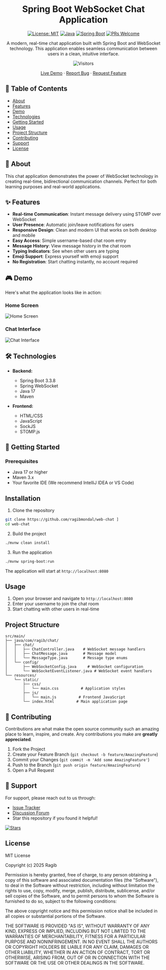 <div align="center">

# Spring Boot WebSocket Chat Application

[![License: MIT](https://img.shields.io/badge/License-MIT-yellow.svg)](https://opensource.org/licenses/MIT)
[![Java](https://img.shields.io/badge/Java-17-orange.svg)](https://www.oracle.com/java/technologies/downloads/#java17)
[![Spring Boot](https://img.shields.io/badge/Spring%20Boot-3.3.8-brightgreen.svg)](https://spring.io/projects/spring-boot)
[![PRs Welcome](https://img.shields.io/badge/PRs-welcome-brightgreen.svg)](http://makeapullrequest.com)

A modern, real-time chat application built with Spring Boot and WebSocket technology. This application enables seamless communication between users in a clean, intuitive interface.

![Visitors](https://api.visitorbadge.io/api/visitors?path=https%3A%2F%2Fgithub.com%2Fragib%2Fweb-chat&label=Visitors&labelColor=%23697689&countColor=%23263759)

[Live Demo](#) · [Report Bug](../../issues) · [Request Feature](../../issues)

</div>

## 📝 Table of Contents
- [About](#about)
- [Features](#features)
- [Demo](#demo)
- [Technologies](#technologies)
- [Getting Started](#getting-started)
- [Usage](#usage)
- [Project Structure](#project-structure)
- [Contributing](#contributing)
- [Support](#support)
- [License](#license)

## 🚀 About
This chat application demonstrates the power of WebSocket technology in creating real-time, bidirectional communication channels. Perfect for both learning purposes and real-world applications.


## ✨ Features

- **Real-time Communication**: Instant message delivery using STOMP over WebSocket
- **User Presence**: Automatic join/leave notifications for users
- **Responsive Design**: Clean and modern UI that works on both desktop and mobile
- **Easy Access**: Simple username-based chat room entry
- **Message History**: View message history in the chat room
- **Typing Indicators**: See when other users are typing
- **Emoji Support**: Express yourself with emoji support
- **No Registration**: Start chatting instantly, no account required

## 🎮 Demo

Here's what the application looks like in action:

### Home Screen
![Home Screen](home.png)

### Chat Interface
![Chat Interface](chatinginterface.png)

## 🛠 Technologies

- **Backend:**
  - Spring Boot 3.3.8
  - Spring WebSocket
  - Java 17
  - Maven

- **Frontend:**
  - HTML/CSS
  - JavaScript
  - SockJS
  - STOMP.js

## 🏁 Getting Started

### Prerequisites

- Java 17 or higher
- Maven 3.x
- Your favorite IDE (We recommend IntelliJ IDEA or VS Code)

## Installation

1. Clone the repository
```bash
git clone https://github.com/ragibmondal/web-chat ]
cd web-chat
```

2. Build the project
```bash
./mvnw clean install
```

3. Run the application
```bash
./mvnw spring-boot:run
```

The application will start at `http://localhost:8080`

## Usage

1. Open your browser and navigate to `http://localhost:8080`
2. Enter your username to join the chat room
3. Start chatting with other users in real-time

## Project Structure

```
src/main/
├── java/com/ragib/chat/
│   ├── chat/
│   │   ├── ChatController.java    # WebSocket message handlers
│   │   ├── ChatMessage.java       # Message model
│   │   └── MessageType.java       # Message type enums
│   └── config/
│       ├── WebSocketConfig.java     # WebSocket configuration
│       └── WebSocketEventListener.java # WebSocket event handlers
└── resources/
    └── static/
        ├── css/
        │   └── main.css          # Application styles
        ├── js/
        │   └── main.js          # Frontend JavaScript
        └── index.html          # Main application page
```

## 👥 Contributing

Contributions are what make the open source community such an amazing place to learn, inspire, and create. Any contributions you make are **greatly appreciated**.

1. Fork the Project
2. Create your Feature Branch (`git checkout -b feature/AmazingFeature`)
3. Commit your Changes (`git commit -m 'Add some AmazingFeature'`)
4. Push to the Branch (`git push origin feature/AmazingFeature`)
5. Open a Pull Request

## 💬 Support

For support, please reach out to us through:
- [Issue Tracker](../../issues)
- [Discussion Forum](../../discussions)
- Star this repository if you found it helpful!

<a href="https://github.com/ragibmondal/web-chat/stargazers">
    <img src="https://img.shields.io/github/stars/ragibmondal/web-chat?style=social" alt="Stars">
</a>

## License

MIT License

Copyright (c) 2025 Ragib

Permission is hereby granted, free of charge, to any person obtaining a copy
of this software and associated documentation files (the "Software"), to deal
in the Software without restriction, including without limitation the rights
to use, copy, modify, merge, publish, distribute, sublicense, and/or sell
copies of the Software, and to permit persons to whom the Software is
furnished to do so, subject to the following conditions:

The above copyright notice and this permission notice shall be included in all
copies or substantial portions of the Software.

THE SOFTWARE IS PROVIDED "AS IS", WITHOUT WARRANTY OF ANY KIND, EXPRESS OR
IMPLIED, INCLUDING BUT NOT LIMITED TO THE WARRANTIES OF MERCHANTABILITY,
FITNESS FOR A PARTICULAR PURPOSE AND NONINFRINGEMENT. IN NO EVENT SHALL THE
AUTHORS OR COPYRIGHT HOLDERS BE LIABLE FOR ANY CLAIM, DAMAGES OR OTHER
LIABILITY, WHETHER IN AN ACTION OF CONTRACT, TORT OR OTHERWISE, ARISING FROM,
OUT OF OR IN CONNECTION WITH THE SOFTWARE OR THE USE OR OTHER DEALINGS IN THE
SOFTWARE.
